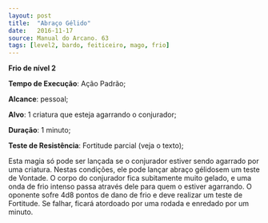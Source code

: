 ```yaml
---
layout: post
title:  "Abraço Gélido"
date:   2016-11-17
source: Manual do Arcano. 63
tags: [level2, bardo, feiticeiro, mago, frio]
---
```


**Frio de nível 2**

**Tempo de Execução**: Ação Padrão;

**Alcance**: pessoal;

**Alvo**: 1 criatura que esteja agarrando o conjurador;

**Duração**: 1 minuto;

**Teste de Resistência**: Fortitude parcial (veja o texto);

Esta magia só pode ser lançada se o conjurador estiver 
sendo agarrado por uma criatura. Nestas condições, ele pode 
lançar abraço gélidosem um teste de Vontade. O corpo do 
conjurador fica subitamente muito gelado, e uma onda de frio 
intenso passa através dele para quem o estiver agarrando. O 
oponente sofre 4d8 pontos de dano de frio e deve realizar um 
teste de Fortitude. Se falhar, ficará atordoado por uma rodada 
e enredado por um minuto.